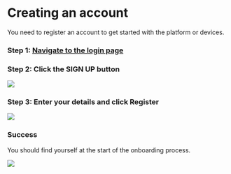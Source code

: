 # Creating an account

You need to register an account to get started with the platform or devices.

### Step 1: [Navigate to the login page](https://lightbug.cloud/#/auth/login)

### Step 2: Click the **SIGN UP** button

![](https://i.imgur.com/wGzRsbb.png)

### Step 3: Enter your details and click **Register**

![](https://i.imgur.com/aoLS1NX.png)

### Success

You should find yourself at the start of the onboarding process.

![](https://i.imgur.com/ebfQfTd.png)
